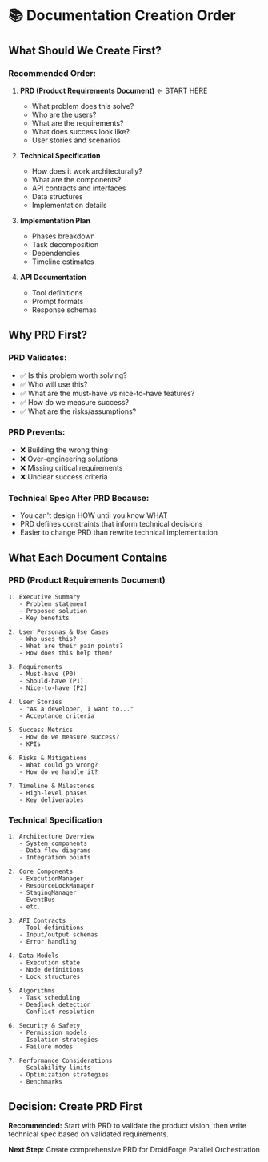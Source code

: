 # 📚 Documentation Creation Order

## What Should We Create First?

### Recommended Order:

1. **PRD (Product Requirements Document)** ← START HERE
   - What problem does this solve?
   - Who are the users?
   - What are the requirements?
   - What does success look like?
   - User stories and scenarios

2. **Technical Specification**
   - How does it work architecturally?
   - What are the components?
   - API contracts and interfaces
   - Data structures
   - Implementation details

3. **Implementation Plan**
   - Phases breakdown
   - Task decomposition
   - Dependencies
   - Timeline estimates

4. **API Documentation**
   - Tool definitions
   - Prompt formats
   - Response schemas

## Why PRD First?

### PRD Validates:
- ✅ Is this problem worth solving?
- ✅ Who will use this?
- ✅ What are the must-have vs nice-to-have features?
- ✅ How do we measure success?
- ✅ What are the risks/assumptions?

### PRD Prevents:
- ❌ Building the wrong thing
- ❌ Over-engineering solutions
- ❌ Missing critical requirements
- ❌ Unclear success criteria

### Technical Spec After PRD Because:
- You can't design HOW until you know WHAT
- PRD defines constraints that inform technical decisions
- Easier to change PRD than rewrite technical implementation

## What Each Document Contains

### PRD (Product Requirements Document)
```
1. Executive Summary
   - Problem statement
   - Proposed solution
   - Key benefits

2. User Personas & Use Cases
   - Who uses this?
   - What are their pain points?
   - How does this help them?

3. Requirements
   - Must-have (P0)
   - Should-have (P1)
   - Nice-to-have (P2)

4. User Stories
   - "As a developer, I want to..."
   - Acceptance criteria

5. Success Metrics
   - How do we measure success?
   - KPIs

6. Risks & Mitigations
   - What could go wrong?
   - How do we handle it?

7. Timeline & Milestones
   - High-level phases
   - Key deliverables
```

### Technical Specification
```
1. Architecture Overview
   - System components
   - Data flow diagrams
   - Integration points

2. Core Components
   - ExecutionManager
   - ResourceLockManager
   - StagingManager
   - EventBus
   - etc.

3. API Contracts
   - Tool definitions
   - Input/output schemas
   - Error handling

4. Data Models
   - Execution state
   - Node definitions
   - Lock structures

5. Algorithms
   - Task scheduling
   - Deadlock detection
   - Conflict resolution

6. Security & Safety
   - Permission models
   - Isolation strategies
   - Failure modes

7. Performance Considerations
   - Scalability limits
   - Optimization strategies
   - Benchmarks
```

## Decision: Create PRD First

**Recommended:** Start with PRD to validate the product vision, then write technical spec based on validated requirements.

**Next Step:** Create comprehensive PRD for DroidForge Parallel Orchestration

